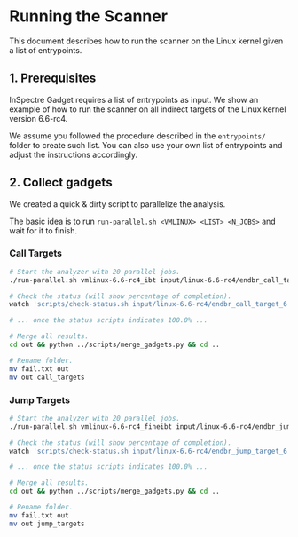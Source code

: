 # Running the Scanner

This document describes how to run the scanner on the Linux kernel given a
list of entrypoints.

## 1. Prerequisites

InSpectre Gadget requires a list of entrypoints as input.
We show an example of how to run the scanner on all indirect targets of the
Linux kernel version 6.6-rc4.

We assume you followed the procedure described in the `entrypoints/` folder
to create such list.
You can also use your own list of entrypoints and adjust the instructions
accordingly.

## 2. Collect gadgets

We created a quick & dirty script to parallelize the analysis.

The basic idea is to run `run-parallel.sh <VMLINUX> <LIST> <N_JOBS>` and wait for it to finish.

### Call Targets

```sh
# Start the analyzer with 20 parallel jobs.
./run-parallel.sh vmlinux-6.6-rc4_ibt input/linux-6.6-rc4/endbr_call_target_6.6-rc4-default.txt 20

# Check the status (will show percentage of completion).
watch 'scripts/check-status.sh input/linux-6.6-rc4/endbr_call_target_6.6-rc4-default.txt'

# ... once the status scripts indicates 100.0% ...

# Merge all results.
cd out && python ../scripts/merge_gadgets.py && cd ..

# Rename folder.
mv fail.txt out
mv out call_targets
```

### Jump Targets

```sh
# Start the analyzer with 20 parallel jobs.
./run-parallel.sh vmlinux-6.6-rc4_fineibt input/linux-6.6-rc4/endbr_jump_target_6.6-rc4-fineibt.txt 20

# Check the status (will show percentage of completion).
watch 'scripts/check-status.sh input/linux-6.6-rc4/endbr_jump_target_6.6-rc4-fineibt.txt'

# ... once the status scripts indicates 100.0% ...

# Merge all results.
cd out && python ../scripts/merge_gadgets.py && cd ..

# Rename folder.
mv fail.txt out
mv out jump_targets
```
